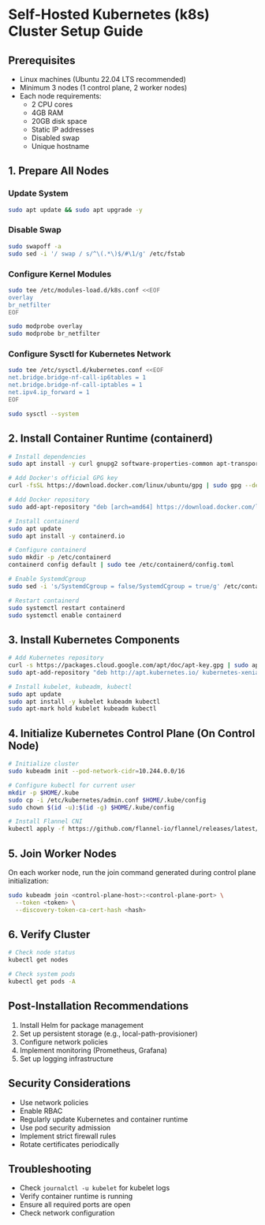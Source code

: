 # Self-Hosted Kubernetes (k8s) Cluster Setup Guide

## Prerequisites
- Linux machines (Ubuntu 22.04 LTS recommended)
- Minimum 3 nodes (1 control plane, 2 worker nodes)
- Each node requirements:
   - 2 CPU cores
   - 4GB RAM
   - 20GB disk space
   - Static IP addresses
   - Disabled swap
   - Unique hostname

## 1. Prepare All Nodes

### Update System
```bash
sudo apt update && sudo apt upgrade -y
```

### Disable Swap
```bash
sudo swapoff -a
sudo sed -i '/ swap / s/^\(.*\)$/#\1/g' /etc/fstab
```

### Configure Kernel Modules
```bash
sudo tee /etc/modules-load.d/k8s.conf <<EOF
overlay
br_netfilter
EOF

sudo modprobe overlay
sudo modprobe br_netfilter
```

### Configure Sysctl for Kubernetes Network
```bash
sudo tee /etc/sysctl.d/kubernetes.conf <<EOF
net.bridge.bridge-nf-call-ip6tables = 1
net.bridge.bridge-nf-call-iptables = 1
net.ipv4.ip_forward = 1
EOF

sudo sysctl --system
```

## 2. Install Container Runtime (containerd)
```bash
# Install dependencies
sudo apt install -y curl gnupg2 software-properties-common apt-transport-https ca-certificates

# Add Docker's official GPG key
curl -fsSL https://download.docker.com/linux/ubuntu/gpg | sudo gpg --dearmor -o /etc/apt/trusted.gpg.d/docker.gpg

# Add Docker repository
sudo add-apt-repository "deb [arch=amd64] https://download.docker.com/linux/ubuntu $(lsb_release -cs) stable"

# Install containerd
sudo apt update
sudo apt install -y containerd.io

# Configure containerd
sudo mkdir -p /etc/containerd
containerd config default | sudo tee /etc/containerd/config.toml

# Enable SystemdCgroup
sudo sed -i 's/SystemdCgroup = false/SystemdCgroup = true/g' /etc/containerd/config.toml

# Restart containerd
sudo systemctl restart containerd
sudo systemctl enable containerd
```

## 3. Install Kubernetes Components
```bash
# Add Kubernetes repository
curl -s https://packages.cloud.google.com/apt/doc/apt-key.gpg | sudo apt-key add -
sudo apt-add-repository "deb http://apt.kubernetes.io/ kubernetes-xenial main"

# Install kubelet, kubeadm, kubectl
sudo apt update
sudo apt install -y kubelet kubeadm kubectl
sudo apt-mark hold kubelet kubeadm kubectl
```

## 4. Initialize Kubernetes Control Plane (On Control Node)
```bash
# Initialize cluster
sudo kubeadm init --pod-network-cidr=10.244.0.0/16

# Configure kubectl for current user
mkdir -p $HOME/.kube
sudo cp -i /etc/kubernetes/admin.conf $HOME/.kube/config
sudo chown $(id -u):$(id -g) $HOME/.kube/config

# Install Flannel CNI
kubectl apply -f https://github.com/flannel-io/flannel/releases/latest/download/kube-flannel.yml
```

## 5. Join Worker Nodes
On each worker node, run the join command generated during control plane initialization:
```bash
sudo kubeadm join <control-plane-host>:<control-plane-port> \
  --token <token> \
  --discovery-token-ca-cert-hash <hash>
```

## 6. Verify Cluster
```bash
# Check node status
kubectl get nodes

# Check system pods
kubectl get pods -A
```

## Post-Installation Recommendations
1. Install Helm for package management
2. Set up persistent storage (e.g., local-path-provisioner)
3. Configure network policies
4. Implement monitoring (Prometheus, Grafana)
5. Set up logging infrastructure

## Security Considerations
- Use network policies
- Enable RBAC
- Regularly update Kubernetes and container runtime
- Use pod security admission
- Implement strict firewall rules
- Rotate certificates periodically

## Troubleshooting
- Check `journalctl -u kubelet` for kubelet logs
- Verify container runtime is running
- Ensure all required ports are open
- Check network configuration
